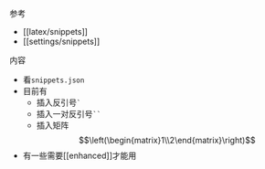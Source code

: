 参考
- [[latex/snippets]]
- [[settings/snippets]]

内容
- 看`snippets.json`
- 目前有
  - 插入反引号<code>&#96;</code>
  - 插入一对反引号<code>&#96;&#96;</code>
  - 插入矩阵 $$\left(\begin{matrix}1\\2\end{matrix}\right)$$
- 有一些需要[[enhanced]]才能用